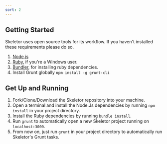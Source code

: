 ```yaml
---
sort: 2
---
```


## Getting Started

Skeletor uses open source tools for its workflow. If you haven't installed these requirements please do so.

1. [Node.js](https://nodejs.org/en/)
2. [Ruby](http://rubyinstaller.org/downloads), if you're a Windows user.
3. [Bundler](http://bundler.io/#getting-started), for installing ruby dependencies.
4. Install Grunt globally ```npm install -g grunt-cli```


## Get Up and Running

1. Fork/Clone/Download the Skeletor repository into your machine.
2. Open a terminal and install the Node.Js dependencies by running ```npm install``` in your project directory.
3. Install the Ruby dependencies by running ```bundle install```.
3. Run ```grunt``` to automatically open a new Skeletor project running on ```localhost:3000```.
4. From now on, just run ```grunt``` in your project directory to automatically run Skeletor's Grunt tasks.